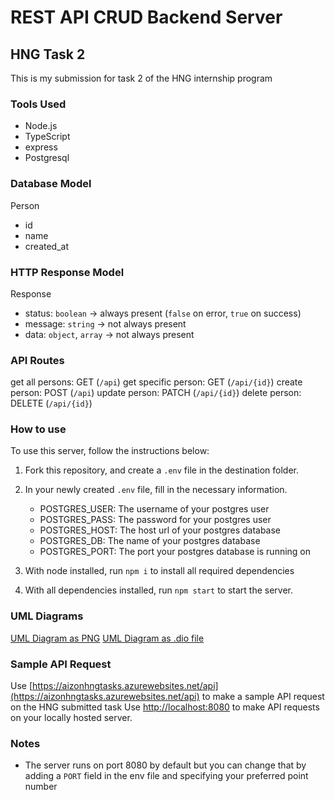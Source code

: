 # REST API CRUD Backend Server
## HNG Task 2
This is my submission for task 2 of the HNG internship program

### Tools Used
- Node.js
- TypeScript
- express
- Postgresql

### Database Model
Person
- id
- name
- created_at

### HTTP Response Model
Response
- status: `boolean` -> always present (`false` on error, `true` on success)
- message: `string` -> not always present
- data: `object`, `array` -> not always present

### API Routes
get all persons: GET (`/api`)
get specific person: GET (`/api/{id}`)
create person: POST (`/api`)
update person: PATCH (`/api/{id}`)
delete person: DELETE (`/api/{id}`)

### How to use
To use this server, follow the instructions below:
1. Fork this repository, and create a `.env` file in the destination folder.

2. In your newly created `.env` file, fill in the necessary information.
	- POSTGRES_USER: The username of your postgres user
	- POSTGRES_PASS: The password for your postgres user
	- POSTGRES_HOST: The host url of your postgres database
	- POSTGRES_DB: The name of your postgres database
	- POSTGRES_PORT: The port your postgres database is running on

3. With node installed, run `npm i` to install all required dependencies

4. With all dependencies installed, run `npm start` to start the server.

### UML Diagrams
[UML Diagram as PNG](https://github.com/DreadedHippy/hng_stage_2/blob/master/UML.png)
[UML Diagram as .dio file](https://github.com/DreadedHippy/hng_stage_2/blob/master/UML.dio)

### Sample API Request
Use [https://aizonhngtasks.azurewebsites.net/api](https://aizonhngtasks.azurewebsites.net/api) to make a sample API request on the HNG submitted task
Use [http://localhost:8080](http://localhost:8080) to make API requests on your locally hosted server.

### Notes
- The server runs on port 8080 by default but you can change that by adding a `PORT` field in the env file and specifying your preferred point number


